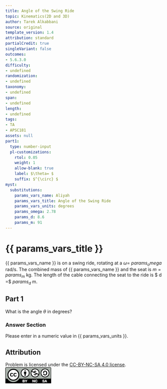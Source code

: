 ```yaml
---
title: Angle of the Swing Ride
topic: Kinematics(2D and 3D)
author: Tarek Alkabbani
source: original
template_version: 1.4
attribution: standard
partialCredit: true
singleVariant: false
outcomes:
- 5.6.3.0
difficulty:
- undefined
randomization:
- undefined
taxonomy:
- undefined
span:
- undefined
length:
- undefined
tags:
- TA
- APSC181
assets: null
part1:
  type: number-input
  pl-customizations:
    rtol: 0.05
    weight: 1
    allow-blank: true
    label: $\theta= $
    suffix: $^{\circ} $
myst:
  substitutions:
    params_vars_name: Aliyah
    params_vars_title: Angle of the Swing Ride
    params_vars_units: degrees
    params_omega: 2.78
    params_d: 8.6
    params_m: 91
---
```

# {{ params_vars_title }}
{{ params_vars_name }} is on a swing ride, rotating at a $\omega =$ ${{ params_omega}}$ rad/s. The combined mass of {{ params_vars_name }} and the seat is $m = {{ params_m }}$ kg. The length of the cable connecting the seat to the ride is $ d =$ ${{ params_d}}$ m.

## Part 1

What is the angle $\theta$ in degrees?

### Answer Section

Please enter in a numeric value in {{ params_vars_units }}.

## Attribution

Problem is licensed under the [CC-BY-NC-SA 4.0 license](https://creativecommons.org/licenses/by-nc-sa/4.0/).<br> ![The Creative Commons 4.0 license requiring attribution-BY, non-commercial-NC, and share-alike-SA license.](https://raw.githubusercontent.com/firasm/bits/master/by-nc-sa.png)